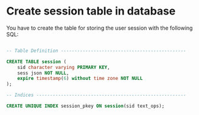# Create session table in database

You have to create the table for storing the user session with the following SQL:

```sql

-- Table Definition ----------------------------------------------

CREATE TABLE session (
    sid character varying PRIMARY KEY,
    sess json NOT NULL,
    expire timestamp(6) without time zone NOT NULL
);

-- Indices -------------------------------------------------------

CREATE UNIQUE INDEX session_pkey ON session(sid text_ops);
```